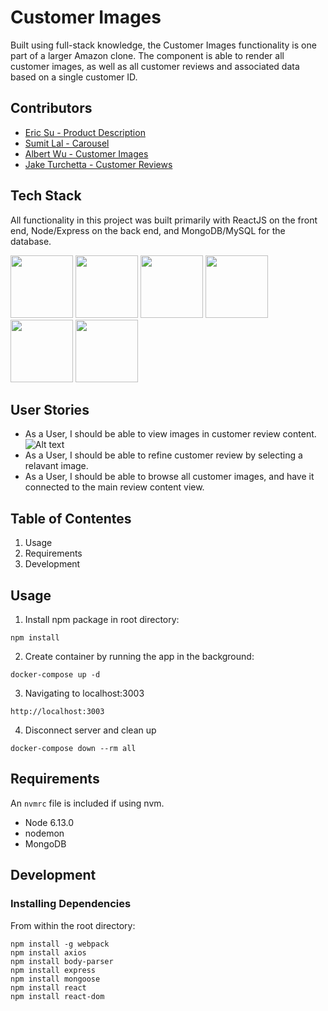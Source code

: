 # Customer Images

Built using full-stack knowledge, the Customer Images functionality is one part of a larger Amazon clone. The component is able to render all customer images, as well as all customer reviews and associated data based on a single customer ID.

## Contributors

- [Eric Su - Product Description](https://github.com/GHesericsu/product-images-viewer)
- [Sumit Lal - Carousel](https://github.com/sumitSLal/video-carousel)
- [Albert Wu - Customer Images](https://github.com/AlbertWu2020/customer-images)
- [Jake Turchetta - Customer Reviews](https://github.com/jaketurchetta/customer-reviews)

## Tech Stack

All functionality in this project was built primarily with ReactJS on the front end, Node/Express on the back end, and MongoDB/MySQL for the database.

<img src="https://lh3.googleusercontent.com/ZIHOUCCxFaB7NirPhEX4K8cyTPIMvxvdJxpuhjb_qJ_dk-z7qEgD8riaR0ODXzXQZYn23zHpFiwGzxTDT88FTLeUMoPqlIjyLKoL1am8MH5pCoJExjL8SUC8uaeeiAjvQB0_vym6" width="100"/>
<img src="https://lh5.googleusercontent.com/_RcI-sgNRX5J0olXzRycjQN3tysoTXbH8kXRfE0AtBY8KkDrINApsrfZGAkczZYGwKTPZlYdJXQyKmWO4zFzvON9Op6Ovcu0GQxwabxWfGJH__oRB6YCC-qD_3b2yj_efkprD8UP" width="100" />
<img src="https://lh5.googleusercontent.com/rdAoVdYKOCnmtev6t7DJrEY7mG4iYsRPqeTH0Z-OrlsVmiea3q5SMtOGNSa7HzJcyxcIcelTacG5gPNgyBoIviiNcLbohQAicvpldcfM32Klb_ewouDRd67OtYhUAU1CEZB4rBqB" width="100" />
<img src="https://lh6.googleusercontent.com/tKlT8lGB2bTDqSilr_a2y8vaO-QBUdcUIYASnslf-RAKTxUEiEBq-_gTVBP0irIP1ZWNuSvp1fouOJrQBXUr0joVmBZzNyOec4jBpOyVogPZMOYhPH6YQwYOiLdZnfuaDnFel9rn" width="100" />
<img src="https://cloud.mongodb.com/static/images/mdb_logo.svg" width='100'/>
<img src="https://www.docker.com/sites/default/files/d8/2019-07/vertical-logo-monochromatic.png" width="100">

## User Stories

- As a User, I should be able to view images in customer review content.
  ![Alt text](https://github.com/AlbertWu2020/customer-images/to/demoImage1.png 'Optional title')
- As a User, I should be able to refine customer review by selecting a relavant image.
- As a User, I should be able to browse all customer images, and have it connected to the main review content view.

## Table of Contentes

1. Usage
2. Requirements
3. Development

## Usage

1. Install npm package in root directory:

```
npm install
```

2. Create container by running the app in the background:

```
docker-compose up -d
```

3. Navigating to localhost:3003

```
http://localhost:3003
```

4. Disconnect server and clean up

```
docker-compose down --rm all
```

## Requirements

An `nvmrc` file is included if using nvm.

- Node 6.13.0
- nodemon
- MongoDB

## Development

### Installing Dependencies

From within the root directory:

```#!/bin/bash
npm install -g webpack
npm install axios
npm install body-parser
npm install express
npm install mongoose
npm install react
npm install react-dom
```
